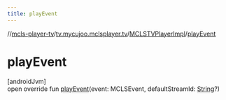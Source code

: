 ```yaml
---
title: playEvent
---
```

//[mcls-player-tv](../../../index.html)/[tv.mycujoo.mclsplayer.tv](../index.html)/[MCLSTVPlayerImpl](index.html)/[playEvent](play-event.html)



# playEvent



[androidJvm]\
open override fun [playEvent](play-event.html)(event: MCLSEvent, defaultStreamId: [String](https://kotlinlang.org/api/latest/jvm/stdlib/kotlin/-string/index.html)?)




